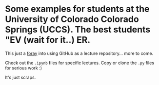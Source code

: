 # Some examples for students at the University of Colorado Colorado Springs (UCCS). The best students "EV (wait for it..) ER.

This just a [foray](https://www.google.com/search?q=foray&rlz=1C5CHFA_enUS814US814&oq=foray&aqs=chrome..69i57j0l5.1250j0j4&sourceid=chrome&ie=UTF-8) into using GitHub as a lecture repository... more to come.

Check out the ``.ipynb`` files for specific lectures.  Copy or clone the ``.py`` files for serious work :)

It's just scraps. 
